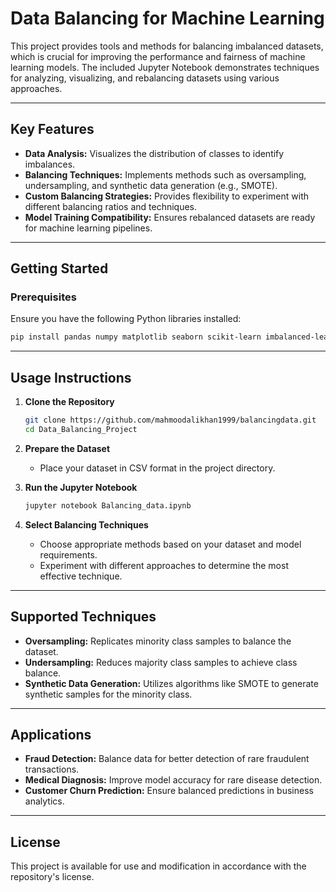

# **Data Balancing for Machine Learning**

This project provides tools and methods for balancing imbalanced datasets, which is crucial for improving the performance and fairness of machine learning models. The included Jupyter Notebook demonstrates techniques for analyzing, visualizing, and rebalancing datasets using various approaches.

---

## **Key Features**
- **Data Analysis:** Visualizes the distribution of classes to identify imbalances.
- **Balancing Techniques:** Implements methods such as oversampling, undersampling, and synthetic data generation (e.g., SMOTE).
- **Custom Balancing Strategies:** Provides flexibility to experiment with different balancing ratios and techniques.
- **Model Training Compatibility:** Ensures rebalanced datasets are ready for machine learning pipelines.

---

## **Getting Started**

### **Prerequisites**

Ensure you have the following Python libraries installed:

```bash
pip install pandas numpy matplotlib seaborn scikit-learn imbalanced-learn
```

---

## **Usage Instructions**

1. **Clone the Repository**
   ```bash
   git clone https://github.com/mahmoodalikhan1999/balancingdata.git
   cd Data_Balancing_Project
   ```

2. **Prepare the Dataset**
   - Place your dataset in CSV format in the project directory.

3. **Run the Jupyter Notebook**
   ```bash
   jupyter notebook Balancing_data.ipynb
   ```

4. **Select Balancing Techniques**
   - Choose appropriate methods based on your dataset and model requirements.
   - Experiment with different approaches to determine the most effective technique.

---

## **Supported Techniques**
- **Oversampling:** Replicates minority class samples to balance the dataset.
- **Undersampling:** Reduces majority class samples to achieve class balance.
- **Synthetic Data Generation:** Utilizes algorithms like SMOTE to generate synthetic samples for the minority class.

---

## **Applications**
- **Fraud Detection:** Balance data for better detection of rare fraudulent transactions.
- **Medical Diagnosis:** Improve model accuracy for rare disease detection.
- **Customer Churn Prediction:** Ensure balanced predictions in business analytics.

---

## **License**
This project is available for use and modification in accordance with the repository's license.

